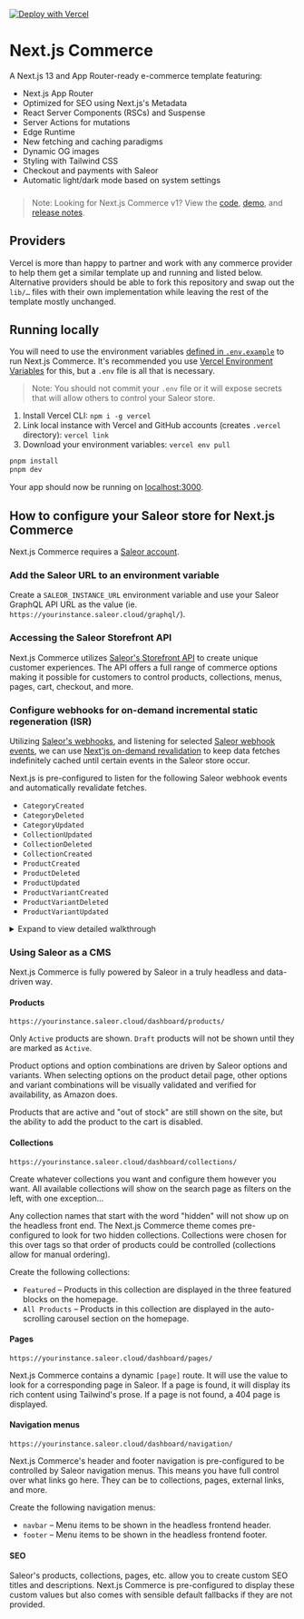 [![Deploy with Vercel](https://vercel.com/button)](https://vercel.com/new/clone?repository-url=https%3A%2F%2Fgithub.com%2Fsaleor%2Fnextjs-commerce&env=COMPANY_NAME,TWITTER_CREATOR,TWITTER_SITE,SITE_NAME,SALEOR_INSTANCE_URL&project-name=saleor-nextjs-commerce&repository-name=saleor-nextjs-commerce&demo-title=Saleor%20Next.js%20Commerce&demo-description=Saleor%20%2B%20Next.js%2013%20%2B%20App%20Router-ready%20e-commerce%20template&demo-url=https%3A%2F%2Fsaleor-commerce.vercel.app%2F&demo-image=https%3A%2F%2Fsaleor-commerce.vercel.app%2Fscreenshot.png)

# Next.js Commerce

A Next.js 13 and App Router-ready e-commerce template featuring:

- Next.js App Router
- Optimized for SEO using Next.js's Metadata
- React Server Components (RSCs) and Suspense
- Server Actions for mutations
- Edge Runtime
- New fetching and caching paradigms
- Dynamic OG images
- Styling with Tailwind CSS
- Checkout and payments with Saleor
- Automatic light/dark mode based on system settings

<h3 id="v1-note"></h3>

> Note: Looking for Next.js Commerce v1? View the [code](https://github.com/vercel/commerce/tree/v1), [demo](https://commerce-v1.vercel.store), and [release notes](https://github.com/vercel/commerce/releases/tag/v1).

## Providers

Vercel is more than happy to partner and work with any commerce provider to help them get a similar template up and running and listed below. Alternative providers should be able to fork this repository and swap out the `lib/…` files with their own implementation while leaving the rest of the template mostly unchanged.

## Running locally

You will need to use the environment variables [defined in `.env.example`](.env.example) to run Next.js Commerce. It's recommended you use [Vercel Environment Variables](https://vercel.com/docs/concepts/projects/environment-variables) for this, but a `.env` file is all that is necessary.

> Note: You should not commit your `.env` file or it will expose secrets that will allow others to control your Saleor store.

1. Install Vercel CLI: `npm i -g vercel`
2. Link local instance with Vercel and GitHub accounts (creates `.vercel` directory): `vercel link`
3. Download your environment variables: `vercel env pull`

```bash
pnpm install
pnpm dev
```

Your app should now be running on [localhost:3000](http://localhost:3000/).

## How to configure your Saleor store for Next.js Commerce

Next.js Commerce requires a [Saleor account](https://saleor.io/).

### Add the Saleor URL to an environment variable

Create a `SALEOR_INSTANCE_URL` environment variable and use your Saleor GraphQL API URL as the value (ie. `https://yourinstance.saleor.cloud/graphql/`).

### Accessing the Saleor Storefront API

Next.js Commerce utilizes [Saleor's Storefront API](https://docs.saleor.io/docs/3.x/api-storefront/api-reference) to create unique customer experiences. The API offers a full range of commerce options making it possible for customers to control products, collections, menus, pages, cart, checkout, and more.

### Configure webhooks for on-demand incremental static regeneration (ISR)

Utilizing [Saleor's webhooks](https://docs.saleor.io/docs/3.x/developer/extending/webhooks/overview), and listening for selected [Saleor webhook events](https://docs.saleor.io/docs/3.x/api-reference/webhooks/enums/webhook-event-type-async-enum), we can use [Next'js on-demand revalidation](https://nextjs.org/docs/app/building-your-application/data-fetching/revalidating#using-on-demand-revalidation) to keep data fetches indefinitely cached until certain events in the Saleor store occur.

Next.js is pre-configured to listen for the following Saleor webhook events and automatically revalidate fetches.

- `CategoryCreated`
- `CategoryDeleted`
- `CategoryUpdated`
- `CollectionUpdated`
- `CollectionDeleted`
- `CollectionCreated`
- `ProductCreated`
- `ProductDeleted`
- `ProductUpdated`
- `ProductVariantCreated`
- `ProductVariantDeleted`
- `ProductVariantUpdated`

<details>
  <summary>Expand to view detailed walkthrough</summary>

#### Configure Saleor webhooks

1. Navigate to Configuration -> Webhooks `https://[your_saleor_subdomain].saleor.cloud/dashboard/custom-apps/add``.
1. Name your app `Next.js Commerce`, add `MANAGE_ORDERS`, `MANAGE_DISCOUNTS`, and `MANAGE_PRODUCTS` permissions and save.
1. Click on "Create Webhook" button.
1. Name your webhook and add your Next.js Commerce URL with `/api/revalidate`.
1. Note: You don't need to add any "secrets" to the URL. Saleor uses public key encryption to verify the webhook is coming from your store.
1. Copy and paste [the subscription query](https://github.com/saleor/nextjs-commerce/blob/main/lib/saleor/webhookSubscription.graphql) at the bottom of the page and save.

#### Testing webhooks during local development

The easiest way to test webhooks while developing locally is to use [ngrok](https://ngrok.com).

1. [Install and configure ngrok](https://ngrok.com/download) (you will need to create an account).
1. Run your app locally, `npm run dev`.
1. In a separate terminal session, run `ngrok http 3000`.
1. Use the url generated by ngrok and add or update your webhook urls in Saleor.

</details>

### Using Saleor as a CMS

Next.js Commerce is fully powered by Saleor in a truly headless and data-driven way.

#### Products

`https://yourinstance.saleor.cloud/dashboard/products/`

Only `Active` products are shown. `Draft` products will not be shown until they are marked as `Active`.

Product options and option combinations are driven by Saleor options and variants. When selecting options on the product detail page, other options and variant combinations will be visually validated and verified for availability, as Amazon does.

Products that are active and "out of stock" are still shown on the site, but the ability to add the product to the cart is disabled.

#### Collections

`https://yourinstance.saleor.cloud/dashboard/collections/`

Create whatever collections you want and configure them however you want. All available collections will show on the search page as filters on the left, with one exception...

Any collection names that start with the word "hidden" will not show up on the headless front end. The Next.js Commerce theme comes pre-configured to look for two hidden collections. Collections were chosen for this over tags so that order of products could be controlled (collections allow for manual ordering).

Create the following collections:

- `Featured` – Products in this collection are displayed in the three featured blocks on the homepage.
- `All Products` – Products in this collection are displayed in the auto-scrolling carousel section on the homepage.

#### Pages

`https://yourinstance.saleor.cloud/dashboard/pages/`

Next.js Commerce contains a dynamic `[page]` route. It will use the value to look for a corresponding page in Saleor. If a page is found, it will display its rich content using Tailwind's prose. If a page is not found, a 404 page is displayed.

#### Navigation menus

`https://yourinstance.saleor.cloud/dashboard/navigation/`

Next.js Commerce's header and footer navigation is pre-configured to be controlled by Saleor navigation menus. This means you have full control over what links go here. They can be to collections, pages, external links, and more.

Create the following navigation menus:

- `navbar` – Menu items to be shown in the headless frontend header.
- `footer` – Menu items to be shown in the headless frontend footer.

#### SEO

Saleor's products, collections, pages, etc. allow you to create custom SEO titles and descriptions. Next.js Commerce is pre-configured to display these custom values but also comes with sensible default fallbacks if they are not provided.
